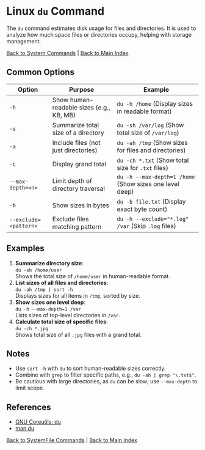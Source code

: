 # Linux `du` Command

The `du` command estimates disk usage for files and directories. It is used to analyze how much space files or directories occupy, helping with storage management.

[Back to System Commands](../system.md) | [Back to Main Index](../../README.md)

## Common Options

| Option | Purpose | Example |
|--------|---------|---------|
| `-h` | Show human-readable sizes (e.g., KB, MB) | `du -h /home` (Display sizes in readable format) |
| `-s` | Summarize total size of a directory | `du -sh /var/log` (Show total size of `/var/log`) |
| `-a` | Include files (not just directories) | `du -ah /tmp` (Show sizes for files and directories) |
| `-c` | Display grand total | `du -ch *.txt` (Show total size for `.txt` files) |
| `--max-depth=<n>` | Limit depth of directory traversal | `du -h --max-depth=1 /home` (Show sizes one level deep) |
| `-b` | Show sizes in bytes | `du -b file.txt` (Display exact byte count) |
| `--exclude=<pattern>` | Exclude files matching pattern | `du -h --exclude="*.log" /var` (Skip `.log` files) |

## Examples
1. **Summarize directory size**:  
   `du -sh /home/user`  
   Shows the total size of `/home/user` in human-readable format.
2. **List sizes of all files and directories**:  
   `du -ah /tmp | sort -h`  
   Displays sizes for all items in `/tmp`, sorted by size.
3. **Show sizes one level deep**:  
   `du -h --max-depth=1 /var`  
   Lists sizes of top-level directories in `/var`.
4. **Calculate total size of specific files**:  
   `du -ch *.jpg`  
   Shows total size of all `.jpg` files with a grand total.

## Notes
- Use `sort -h` with `du` to sort human-readable sizes correctly.
- Combine with `grep` to filter specific paths, e.g., `du -ah | grep "\.txt$"`.
- Be cautious with large directories, as `du` can be slow; use `--max-depth` to limit scope.

## References
- [GNU Coreutils: du](https://www.gnu.org/software/coreutils/manual/html_node/du-invocation.html)
- [man du](https://man7.org/linux/man-pages/man1/du.1.html)

[Back to SystemFile Commands](../system.md) | [Back to Main Index](../../README.md)
